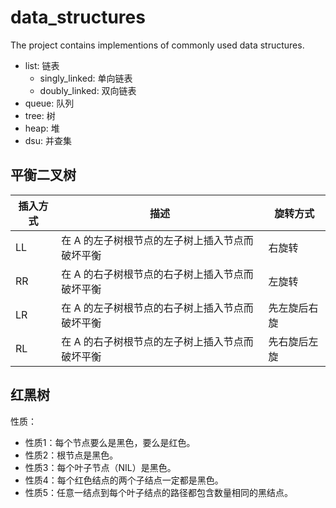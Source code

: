 # data_structures

The project contains implementions of commonly used data structures.

- list: 链表
    - singly_linked: 单向链表
    - doubly_linked: 双向链表
- queue: 队列
- tree: 树
- heap: 堆
- dsu: 并查集


## 平衡二叉树

| 插入方式 | 描述                                            | 旋转方式     |
| -------- | ----------------------------------------------- | ------------ |
| LL       | 在 A 的左子树根节点的左子树上插入节点而破坏平衡 | 右旋转       |
| RR       | 在 A 的右子树根节点的右子树上插入节点而破坏平衡 | 左旋转       |
| LR       | 在 A 的左子树根节点的右子树上插入节点而破坏平衡 | 先左旋后右旋 |
| RL       | 在 A 的右子树根节点的左子树上插入节点而破坏平衡 | 先右旋后左旋 |

## 红黑树

性质：

* 性质1：每个节点要么是黑色，要么是红色。
* 性质2：根节点是黑色。
* 性质3：每个叶子节点（NIL）是黑色。
* 性质4：每个红色结点的两个子结点一定都是黑色。
* 性质5：任意一结点到每个叶子结点的路径都包含数量相同的黑结点。
